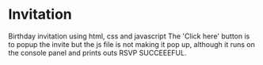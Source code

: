 # Invitation
Birthday invitation using html, css and javascript
The 'Click here' button is to popup the invite but the js file is not making it pop up, although it runs on the console panel and prints outs RSVP SUCCEEEFUL.

